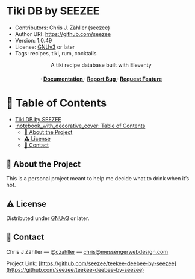 # Tiki DB by SEEZEE

* Contributors: Chris J. Zähller (seezee)
* Author URI: <https://github.com/seezee>
* Version: 1.0.49
* License: [GNUv3](https://www.gnu.org/licenses/gpl-3.0.en.html) or later
* Tags: recipes, tiki, rum, cocktails

<div align='center'>

A tiki recipe database built with Eleventy

<h4> <span> · </span> <a href="https://github.com/seezee/teekee-deebee-by-seezee/blob/master/README.md"> Documentation </a> <span> · </span> <a href="https://github.com/seezee/teekee-deebee-by-seezee/issues"> Report Bug </a> <span> · </span> <a href="https://github.com/seezee/teekee-deebee-by-seezee/issues"> Request Feature </a> </h4>

</div>

# :notebook_with_decorative_cover: Table of Contents

- [Tiki DB by SEEZEE](#tiki-db-by-seezee)
- [:notebook\_with\_decorative\_cover: Table of Contents](#notebook_with_decorative_cover-table-of-contents)
  - [:star2: About the Project](#star2-about-the-project)
  - [:warning: License](#warning-license)
  - [:handshake: Contact](#handshake-contact)

## :star2: About the Project

This is a personal project meant to help me decide what to drink when it’s hot.

## :warning: License

Distributed under [GNUv3](https://www.gnu.org/licenses/gpl-3.0.en.html) or later.

## :handshake: Contact

Chris J Zähller — [@czahller](https://x.com/czahller/) — <chris@messengerwebdesign.com>

Project Link: [https://github.com/seezee/teekee-deebee-by-seezee](https://github.com/seezee/teekee-deebee-by-seezee)
